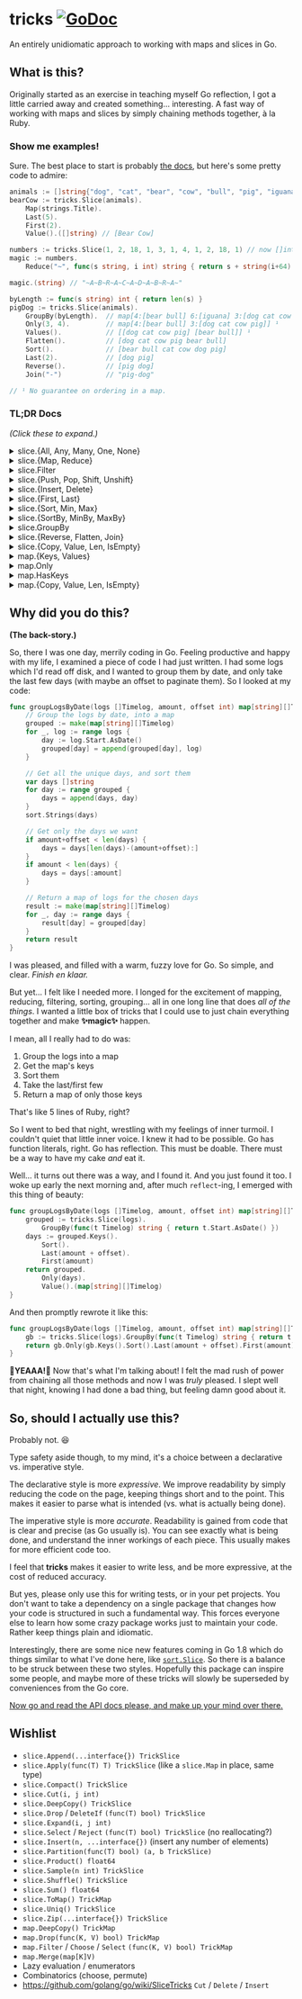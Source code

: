 # tricks [![GoDoc](https://godoc.org/github.com/aviddiviner/tricks?status.svg)](https://godoc.org/github.com/aviddiviner/tricks)

An entirely unidiomatic approach to working with maps and slices in Go.

## What is this?

Originally started as an exercise in teaching myself Go reflection, I got a little carried away and created something... interesting. A fast way of working with maps and slices by simply chaining methods together, à la Ruby.

### Show me examples!

Sure. The best place to start is probably [the docs](https://godoc.org/github.com/aviddiviner/tricks), but here's some pretty code to admire:

```go
animals := []string{"dog", "cat", "bear", "cow", "bull", "pig", "iguana"}
bearCow := tricks.Slice(animals).
    Map(strings.Title).
    Last(5).
    First(2).
    Value().([]string) // [Bear Cow]
```

```go
numbers := tricks.Slice(1, 2, 18, 1, 3, 1, 4, 1, 2, 18, 1) // now []int
magic := numbers.
    Reduce("~", func(s string, i int) string { return s + string(i+64) + "~" })

magic.(string) // "~A~B~R~A~C~A~D~A~B~R~A~"
```

```go
byLength := func(s string) int { return len(s) }
pigDog := tricks.Slice(animals).
    GroupBy(byLength).  // map[4:[bear bull] 6:[iguana] 3:[dog cat cow pig]] ¹
    Only(3, 4).         // map[4:[bear bull] 3:[dog cat cow pig]] ¹
    Values().           // [[dog cat cow pig] [bear bull]] ¹
    Flatten().          // [dog cat cow pig bear bull]
    Sort().             // [bear bull cat cow dog pig]
    Last(2).            // [dog pig]
    Reverse().          // [pig dog]
    Join("-")           // "pig-dog"

// ¹ No guarantee on ordering in a map.
```

### TL;DR Docs

_(Click these to expand.)_

<details>
<summary>slice.{All, Any, Many, One, None}</summary>

These take a `func(T) bool` and tell you whether the elements in the slice: all return true, any return true, more than one returns true, exactly one returns true, or none return true.

</details>
<details>
<summary>slice.{Map, Reduce}</summary>

The classics. Apply a `func(T) X` to every element of the slice and create a new slice `[]X` of the results. Reduce all the elements down to a single value by some `func(a, b T) T`.

</details>
<details>
<summary>slice.Filter</summary>

Choose only the elements for which some `func(T) bool` returns true.

</details>
<details>
<summary>slice.{Push, Pop, Shift, Unshift}</summary>

Append or remove an element from the start or end of the slice.

</details>
<details>
<summary>slice.{Insert, Delete}</summary>

Add or remove an element at any position in the slice.

</details>
<details>
<summary>slice.{First, Last}</summary>

Reslice to only take the first or last `n` elements.

</details>
<details>
<summary>slice.{Sort, Min, Max}</summary>

Sort the elements of the slice. Find the smallest or biggest values. As long as the slice is a normal type (`[]string`, `[]int`, etc.) or it implements `sort.Interface`, these all work.

</details>
<details>
<summary>slice.{SortBy, MinBy, MaxBy}</summary>

Sort, or find the smallest / biggest values by some `func(a, b T) bool` that returns whether element `a < b`.

</details>
<details>
<summary>slice.GroupBy</summary>

Apply a `func(V) K` to every element of the slice and group them into a map (`map[K][]V`) of the results.

</details>
<details>
<summary>slice.{Reverse, Flatten, Join}</summary>

Reverse the order of elements in the slice. Flatten a nested slice of slices into a one-dimensional slice. Join a slice of strings into a single string.

</details>
<details>
<summary>slice.{Copy, Value, Len, IsEmpty}</summary>

Copy the contents to a new underlying slice. Get the underlying slice value. Get the number of elements in the slice. Check if the slice is empty.

</details>

<details>
<summary>map.{Keys, Values}</summary>

Get a slice of only the key or values of the map.

</details>
<details>
<summary>map.Only</summary>

Get a map containing only the entries matching some list of keys.

</details>
<details>
<summary>map.HasKeys</summary>

Return true if all of the given keys are present in the map.

</details>
<details>
<summary>map.{Copy, Value, Len, IsEmpty}</summary>

Copy the contents to a new underlying map. Get the underlying map value. Get the number of elements in the map. Check if the map is empty.

</details>

## Why did you do this?

**(The back-story.)**

So, there I was one day, merrily coding in Go. Feeling productive and happy with my life, I examined a piece of code I had just written. I had some logs which I'd read off disk, and I wanted to group them by date, and only take the last few days (with maybe an offset to paginate them). So I looked at my code:

```go
func groupLogsByDate(logs []Timelog, amount, offset int) map[string][]Timelog {
    // Group the logs by date, into a map
    grouped := make(map[string][]Timelog)
    for _, log := range logs {
        day := log.Start.AsDate()
        grouped[day] = append(grouped[day], log)
    }

    // Get all the unique days, and sort them
    var days []string
    for day := range grouped {
        days = append(days, day)
    }
    sort.Strings(days)

    // Get only the days we want
    if amount+offset < len(days) {
        days = days[len(days)-(amount+offset):]
    }
    if amount < len(days) {
        days = days[:amount]
    }

    // Return a map of logs for the chosen days
    result := make(map[string][]Timelog)
    for _, day := range days {
        result[day] = grouped[day]
    }
    return result
}
```

I was pleased, and filled with a warm, fuzzy love for Go. So simple, and clear. _Finish en klaar._

But yet... I felt like I needed more. I longed for the excitement of mapping, reducing, filtering, sorting, grouping... all in one long line that does _all of the things_. I wanted a little box of tricks that I could use to just chain everything together and make **✨magic✨** happen.

I mean, all I really had to do was:

1. Group the logs into a map
2. Get the map's keys
3. Sort them
4. Take the last/first few
5. Return a map of only those keys

That's like 5 lines of Ruby, right?

So I went to bed that night, wrestling with my feelings of inner turmoil. I couldn't quiet that little inner voice. I knew it had to be possible. Go has function literals, right. Go has reflection. This must be doable. There must be a way to have my cake _and_ eat it.

Well... it turns out there was a way, and I found it. And you just found it too. I woke up early the next morning and, after much `reflect`-ing, I emerged with this thing of beauty:

```go
func groupLogsByDate(logs []Timelog, amount, offset int) map[string][]Timelog {
    grouped := tricks.Slice(logs).
        GroupBy(func(t Timelog) string { return t.Start.AsDate() })
    days := grouped.Keys().
        Sort().
        Last(amount + offset).
        First(amount)
    return grouped.
        Only(days).
        Value().(map[string][]Timelog)
}
```

And then promptly rewrote it like this:

```go
func groupLogsByDate(logs []Timelog, amount, offset int) map[string][]Timelog {
    gb := tricks.Slice(logs).GroupBy(func(t Timelog) string { return t.Start.AsDate() })
    return gb.Only(gb.Keys().Sort().Last(amount + offset).First(amount)).Value().(map[string][]Timelog)
}
```

**🤘YEAAA!🤘** Now that's what I'm talking about! I felt the mad rush of power from chaining all those methods and now I was _truly_ pleased. I slept well that night, knowing I had done a bad thing, but feeling damn good about it.

## So, should I actually use this?

Probably not. 😆

Type safety aside though, to my mind, it's a choice between a declarative vs. imperative style.

The declarative style is more _expressive_. We improve readability by simply reducing the code on the page, keeping things short and to the point. This makes it easier to parse what is intended (vs. what is actually being done).

The imperative style is more _accurate_. Readability is gained from code that is clear and precise (as Go usually is). You can see exactly what is being done, and understand the inner workings of each piece. This usually makes for more efficient code too.

I feel that **tricks** makes it easier to write less, and be more expressive, at the cost of reduced accuracy.

But yes, please only use this for writing tests, or in your pet projects. You don't want to take a dependency on a single package that changes how your code is structured in such a fundamental way. This forces everyone else to learn how some crazy package works just to maintain your code. Rather keep things plain and idiomatic.

Interestingly, there are some nice new features coming in Go 1.8 which do things similar to what I've done here, like [`sort.Slice`](https://tip.golang.org/pkg/sort/#Slice). So there is a balance to be struck between these two styles. Hopefully this package can inspire some people, and maybe more of these tricks will slowly be superseded by conveniences from the Go core.

[Now go and read the API docs please, and make up your mind over there.](https://godoc.org/github.com/aviddiviner/tricks)

## Wishlist

- `slice.Append(...interface{}) TrickSlice`
- `slice.Apply(func(T) T) TrickSlice` (like a `slice.Map` in place, same type)
- `slice.Compact() TrickSlice`
- `slice.Cut(i, j int)`
- `slice.DeepCopy() TrickSlice`
- `slice.Drop` / `DeleteIf` `(func(T) bool) TrickSlice`
- `slice.Expand(i, j int)`
- `slice.Select` / `Reject` `(func(T) bool) TrickSlice` (no reallocating?)
- `slice.Insert(n, ...interface{})` (insert any number of elements)
- `slice.Partition(func(T) bool) (a, b TrickSlice)`
- `slice.Product() float64`
- `slice.Sample(n int) TrickSlice`
- `slice.Shuffle() TrickSlice`
- `slice.Sum() float64`
- `slice.ToMap() TrickMap`
- `slice.Uniq() TrickSlice`
- `slice.Zip(...interface{}) TrickSlice`
- `map.DeepCopy() TrickMap`
- `map.Drop(func(K, V) bool) TrickMap`
- `map.Filter` / `Choose` / `Select` `(func(K, V) bool) TrickMap`
- `map.Merge(map[K]V)`
- Lazy evaluation / enumerators
- Combinatorics (choose, permute)
- https://github.com/golang/go/wiki/SliceTricks `Cut` / `Delete` / `Insert`
